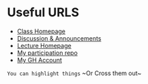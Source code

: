 # Useful URLS

- [Class Homepage](LeDataSciFi.github.io)
- [Discussion & Announcements](https://github.com/ledatascifi/discussion)
- [Lecture Homepage](https://ledatascifi.github.io/lectures-spr2020/01/01_Motivation_and_Getting_Started.html)
- [My participation repo](https://github.com/ragamike/FIN377-participation-3pm)
- [My GH Account](https://github.com/ragamike)

`You can highlight things`
~Or Cross them out~
